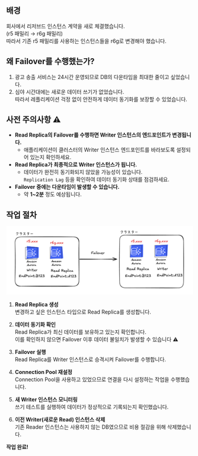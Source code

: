 ## 배경
회사에서 리저브드 인스턴스 계약을 새로 체결했습니다.  
(r5 패밀리 → r6g 패밀리)  
따라서 기존 r5 패밀리를 사용하는 인스턴스들을 r6g로 변경해야 했습니다.  

## 왜 Failover를 수행했는가?

1. 광고 송출 서비스는 24시간 운영되므로 DB의 다운타임을 최대한 줄이고 싶었습니다.
2. 심야 시간대에는 새로운 데이터 쓰기가 없었습니다.  
   따라서 레플리케이션 걱정 없이 안전하게 데이터 동기화를 보장할 수 있었습니다.

## 사전 주의사항 ⚠️

- **Read Replica의 Failover를 수행하면 Writer 인스턴스의 엔드포인트가 변경됩니다.**  
    - 애플리케이션이 클러스터의 Writer 인스턴스 엔드포인트를 바라보도록 설정되어 있는지 확인하세요.
- **Read Replica가 최종적으로 Writer 인스턴스가 됩니다.**  
    - 데이터가 완전히 동기화되지 않았을 가능성이 있습니다.  
      `Replication Lag` 등을 확인하여 데이터 동기화 상태를 점검하세요.
- **Failover 중에는 다운타임이 발생할 수 있습니다.**  
    - 약 **1~2분** 정도 예상됩니다.

## 작업 절차

![alt text](RDS.png)

1. **Read Replica 생성**  
   변경하고 싶은 인스턴스 타입으로 Read Replica를 생성합니다.

2. **데이터 동기화 확인**  
   Read Replica가 최신 데이터를 보유하고 있는지 확인합니다.  
   이를 확인하지 않으면 Failover 이후 데이터 불일치가 발생할 수 있습니다 ⚠️

3. **Failover 실행**  
   Read Replica를 Writer 인스턴스로 승격시켜 Failover를 수행합니다.

4. **Connection Pool 재설정**  
   Connection Pool을 사용하고 있었으므로 연결을 다시 설정하는 작업을 수행했습니다.

5. **새 Writer 인스턴스 모니터링**  
   쓰기 테스트를 실행하여 데이터가 정상적으로 기록되는지 확인했습니다.

6. **이전 Writer(새로운 Read) 인스턴스 삭제**  
   기존 Reader 인스턴스는 사용하지 않는 DB였으므로 비용 절감을 위해 삭제했습니다.

**작업 완료!**
